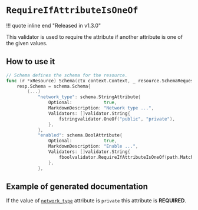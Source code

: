 # `RequireIfAttributeIsOneOf`

!!! quote inline end "Released in v1.3.0"

This validator is used to require the attribute if another attribute is one of the given values.

## How to use it

```go
// Schema defines the schema for the resource.
func (r *xResource) Schema(ctx context.Context, _ resource.SchemaRequest, resp *resource.SchemaResponse) {
    resp.Schema = schema.Schema{
        (...)
            "network_type": schema.StringAttribute{
                Optional:            true,
                MarkdownDescription: "Network type ...",
                Validators: []validator.String{
                    fstringvalidator.OneOf("public", "private"),
                },
            },
            "enabled": schema.BoolAttribute{
                Optional:            true,
                MarkdownDescription: "Enable ...",
                Validators: []validator.String{
                    fboolvalidator.RequireIfAttributeIsOneOf(path.MatchRoot("network_type"),[]attr.Value{types.StringValue("private")})
                },
            },
```

## Example of generated documentation

If the value of [`network_type`](#network_type) attribute is `private` this attribute is **REQUIRED**.
